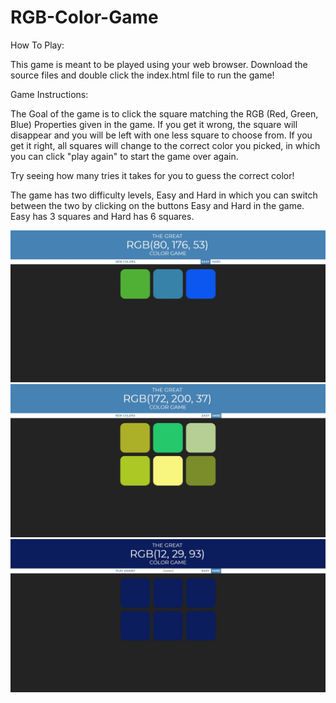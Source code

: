 # RGB-Color-Game

How To Play:

This game is meant to be played using your web browser. Download the source files and double click the index.html file to run the game! 

Game Instructions:

The Goal of the game is to click the square matching the RGB (Red, Green, Blue) Properties given in the game. If you get it wrong, the square will disappear and you will be left with one less square to choose from. If you get it right, all squares will change to the correct color you picked, in which you can click "play again" to start the game over again.

Try seeing how many tries it takes for you to guess the correct color!

The game has two difficulty levels, Easy and Hard in which you can switch between the two by clicking on the buttons Easy and Hard in the game. Easy has 3 squares and Hard has 6 squares.

<img src="/imgs/Easy Mode.JPG">

<img src="/imgs/Hard mode.JPG">

<img src="/imgs/Win.JPG">
